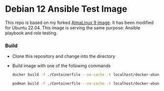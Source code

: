# Debian 12 Ansible Test Image

This repo is based on my forked [AlmaLinux 9 image](https://github.com/demonpig/docker-almalinux9-ansible). It has been modified for Ubuntu 22.04. This image is serving the same purpose: Ansible playbook and role testing.

### Build

- Clone this repository and change into the directory
- Build image with one of the following commands

  ```bash
  docker build -f ./Containerfile --no-cache -t localhost/docker-ubuntu2204-ansible:latest .
  ```

  ```bash
  podman build -f ./Containerfile --no-cache -t localhost/docker-ubuntu2204-ansible:latest .
  ```
